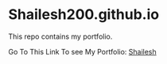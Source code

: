 # Shailesh200.github.io
This repo contains my portfolio.


Go To This Link To see My Portfolio: [Shailesh](https://shailesh200.github.io)
